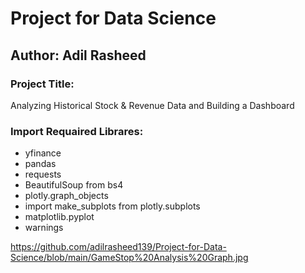 # Project for Data Science
## Author: Adil Rasheed
### Project Title: 
Analyzing Historical Stock & Revenue Data and Building a Dashboard
### Import Requaired Librares:
- yfinance
- pandas
- requests
- BeautifulSoup from bs4
- plotly.graph_objects
- import make_subplots from plotly.subplots
- matplotlib.pyplot
- warnings

https://github.com/adilrasheed139/Project-for-Data-Science/blob/main/GameStop%20Analysis%20Graph.jpg
